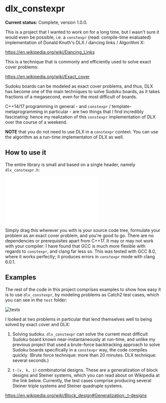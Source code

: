 # dlx_constexpr

**Current status:** Complete, version 1.0.0.

This is a project that I wanted to work on for a long time, but I wasn't sure it would even be possible, i.e. a `constexpr` (read: compile-time evaluated) implementation of Donald Knuth's DLX / dancing links / Algorithm X:

https://en.wikipedia.org/wiki/Dancing_Links

This is a technique that is commonly and efficiently used to solve exact cover problems:

https://en.wikipedia.org/wiki/Exact_cover

Sudoku boards can be modeled as exact cover problems, and thus, DLX has become one of the main techniques to solve Sudoku boards, as it takes fractions of a megasecond, even for the most difficult of boards.

C++14/17 programming in general - and `constexpr` / template-metaprogramming in particular - are two things that I find incredibly fascinating: hence my realization of this `constexpr` implementation of DLX over the course of a weekend.

**NOTE** that you do not need to use DLX in a `constexpr` context. You can use the algorithm as a run-time implementaton of DLX as well.

## How to use it

The entire library is small and based on a single header, namely `dlx_constexpr.h`:

![header](dlx_constexpr.h)

Simply drag this wherever you with is your source code tree, formulate your problem as an exact cover problem, and you're good to go. There are no dependencies or prerequisites apart from C++17. It may or may not work with your compiler: I have found that GCC is much more flexible with regards to `constexpr`, and clang far less so. This was tested with GCC 8.0, where it works perfectly; it produces errors in `constexpr` mode with clang 6.0.1.

## Examples

The rest of the code in this project comprises examples to show how easy it is to use `dlx_constexpr`, by modeling problems as Catch2 test cases, which you can see in the `test` folder:

![tests](test)

I looked at two problems in particular that lend themselves well to being solved by exact cover and DLX:

1. Solving sudoku. `dlx_constexpr` can solve the current most difficult Sudoku board known near-instantaneously at run-time, and unlike my previous project that used a brute-force backtracking approach to solve Sudoku boards specifically in a `constexpr` way, the code compiles quickly. (Brute force technique: more than 20 minutes. DLX technique: several seconds.)

2. `t-(v, k, 1)` combinatorial designs. These are a generalization of block designs and Steiner systems, which you can read about on Wikipedia at the link below. Currently, the test cases comprise producing several Steiner triple systems and Steiner quadruple systems.

https://en.wikipedia.org/wiki/Block_design#Generalization:_t-designs

